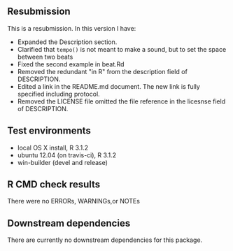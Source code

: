 ## Resubmission
This is a resubmission. In this version I have:

* Expanded the Description section.
* Clarified that `tempo()` is not meant to make a sound, but to set the space between two beats
* Fixed the second example in beat.Rd
* Removed the redundant "in R" from the description field of DESCRIPTION.
* Edited a link in the README.md document. The new link is fully specified including protocol.
* Removed the LICENSE file omitted the file reference in the licesnse field of DESCRIPTION.

## Test environments
* local OS X install, R 3.1.2
* ubuntu 12.04 (on travis-ci), R 3.1.2
* win-builder (devel and release)

## R CMD check results
There were no ERRORs, WARNINGs,or NOTEs

## Downstream dependencies
There are currently no downstream dependencies for this package.